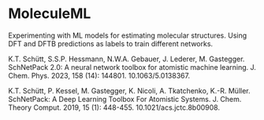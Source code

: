 # MoleculeML
Experimenting with ML models for estimating molecular structures.
Using DFT and DFTB predictions as labels to train different networks.

K.T. Schütt, S.S.P. Hessmann, N.W.A. Gebauer, J. Lederer, M. Gastegger. SchNetPack 2.0: A neural network toolbox for atomistic machine learning. J. Chem. Phys. 2023, 158 (14): 144801. 10.1063/5.0138367.

K.T. Schütt, P. Kessel, M. Gastegger, K. Nicoli, A. Tkatchenko, K.-R. Müller. SchNetPack: A Deep Learning Toolbox For Atomistic Systems. J. Chem. Theory Comput. 2019, 15 (1): 448-455. 10.1021/acs.jctc.8b00908.

